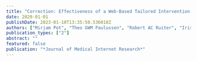 ```yaml
---
title: "Correction: Effectiveness of a Web-Based Tailored Intervention With Virtual Assistants Promoting the Acceptability of HPV Vaccination Among Mothers of Invited Girls: Randomized Controlled Trial"
date: 2020-01-01
publishDate: 2023-01-10T13:35:50.536018Z
authors: ["Mirjam Pot", "Theo GWM Paulussen", "Robert AC Ruiter", "Iris Eekhout", "Hester E de Melker", "Maxine EA Spoelstra", "Hilde M van Keulen", " others"]
publication_types: ["2"]
abstract: ""
featured: false
publication: "*Journal of Medical Internet Research*"
---
```


